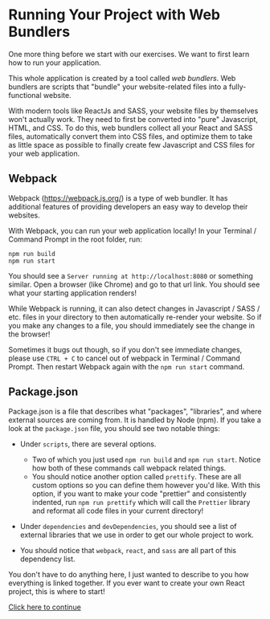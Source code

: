 # Running Your Project with Web Bundlers

One more thing before we start with our exercises. We want to first learn how to run your application.

This whole application is created by a tool called *web bundlers*. Web bundlers are scripts that "bundle" your website-related files into a fully-functional website.

With modern tools like ReactJs and SASS, your website files by themselves won't actually work. They need to first be converted into "pure" Javascript, HTML, and CSS. To do this, web bundlers collect all your React and SASS files, automatically convert them into CSS files, and optimize them to take as little space as possible to finally create few Javascript and CSS files for your web application.

## Webpack

Webpack (https://webpack.js.org/) is a type of web bundler.
It has additional features of providing developers an easy way to develop their websites.

With Webpack, you can run your web application locally!
In your Terminal / Command Prompt in the root folder, run:

```
npm run build
npm run start
```

You should see a `Server running at http://localhost:8080` or something similar.
Open a browser (like Chrome) and go to that url link. You should see what your starting application renders!

While Webpack is running, it can also detect changes in Javascript / SASS / etc. files in your directory to then automatically re-render your website. So if you make any changes to a file, you should immediately see the change in the browser!

Sometimes it bugs out though, so if you don't see immediate changes, please use `CTRL + C` to cancel out of webpack in Terminal / Command Prompt.
Then restart Webpack again with the `npm run start` command.

## Package.json

Package.json is a file that describes what "packages", "libraries", and where external sources are coming from. It is handled by Node (npm). If you take a look at the `package.json` file, you should see two notable things:

- Under `scripts`, there are several options.
  - Two of which you just used `npm run build` and `npm run start`. Notice how both of these commands call webpack related things.
  - You should notice another option called `prettify`. These are all custom options so you can define them however you'd like. With this option, if you want to make your code "prettier" and consistently indented, run `npm run prettify` which will call the `Prettier` library and reformat all code files in your current directory!
- Under `dependencies` and `devDependencies`, you should see a list of external libraries that we use in order to get our whole project to work.

- You should notice that `webpack`, `react`, and `sass` are all part of this dependency list.

You don't have to do anything here, I just wanted to describe to you how everything is linked together. If you ever want to create your own React project, this is where to start!

[Click here to continue](./04_header_sass.md)
